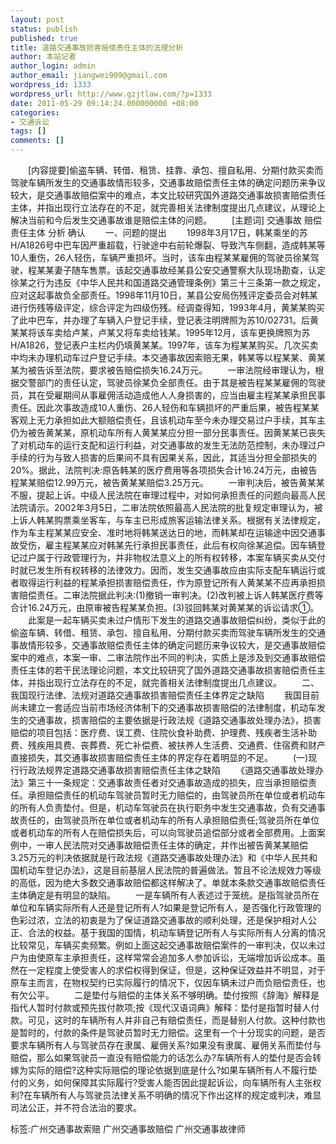 ```yaml
---
layout: post
status: publish
published: true
title: 道路交通事故损害赔偿责任主体的法理分析
author: 本站记者
author_login: admin
author_email: jiangwei909@gmail.com
wordpress_id: 1333
wordpress_url: http://www.gzjtlaw.com/?p=1333
date: 2011-05-29 09:14:24.000000000 +08:00
categories:
- 交通诉讼
tags: []
comments: []
---
```

　　[内容提要]偷盗车辆、转借、租赁、挂靠、承包、擅自私用、分期付款买卖而驾驶车辆所发生的交通事故情形较多，交通事故赔偿责任主体的确定问题历来争议较大，是交通事故赔偿案中的难点，本文比较研究国外道路交通事故损害赔偿责任主体，并指出现行立法存在的不足，就完善相关法律制度提出几点建议，从理论上解决当前和今后发生交通事故谁是赔偿主体的问题。　　[主题词] 交通事故 赔偿责任主体 分析 确认　　一、问题的提出　　1998年3月17日，韩某乘坐的苏H&#47;A1826号中巴车因严重超载，行驶途中右前轮爆裂、导致汽车侧翻，造成韩某等10人重伤，26人轻伤，车辆严重损坏。当时，该车由程某某雇佣的驾驶员徐某驾驶，程某某妻子随车售票。该起交通事故经某县公安交通警察大队现场勘查，认定徐某之行为违反《中华人民共和国道路交通管理条例》第三十三条第一款之规定，应对这起事故负全部责任。1998年11月10日，某县公安局伤残评定委员会对韩某进行伤残等级评定，综合评定为四级伤残。经调查得知，1993年4月，黄某某购买了此中巴车，并办理了车辆入户登记手续，登记表注明牌照为苏10&#47;02731。后黄某某将该车卖给卢某，卢某又将车卖给钱某。1995年12月，该车更换牌照为苏H&#47;A1826，登记表户主栏内仍填黄某某。1997年，该车为程某某购买。几次买卖中均未办理机动车过户登记手续。本交通事故因索赔无果，韩某等以程某某、黄某某为被告诉至法院，要求被告赔偿损失16.24万元。　　一审法院经审理认为，根据交警部门的责任认定，驾驶员徐某负全部责任。由于其是被告程某某雇佣的驾驶员，其在受雇期间从事雇佣活动造成他人人身损害的，应当由雇主程某某承担民事责任。因此次事故造成10人重伤、26人轻伤和车辆损坏的严重后果，被告程某某客观上无力承担如此大额赔偿责任，且该机动车至今未办理交易过户手续，其车主仍为被告黄某某，原机动车所有人黄某某应分担一部分民事责任。因黄某某已丧失了对机动车的运行支配和运行利益，对交通事故的发生无法防范控制，未办理过户手续的行为与致人损害的后果间不具有因果关系，因此，其适当分担全部损失的20%。据此，法院判决:原告韩某的医疗费用等各项损失合计16.24万元，由被告程某某赔偿12.99万元，被告黄某某赔偿3.25万元。　　一审判决后，被告黄某某不服，提起上诉。中级人民法院在审理过程中，对如何承担责任的问题向最高人民法院请示。2002年3月5日，二审法院依照最高人民法院的批复规定审理认为，被上诉人韩某购票乘坐客车，与车主已形成旅客运输法律关系。根据有关法律规定，作为车主程某某应安全、准时地将韩某送达日的地，而韩某却在运输途中因交通事故受伤，雇主程某某应对韩某先行承担民事责任，此后有权向徐某追偿。因车辆登记过户属于行政管理行为，并非物权法意义上的所有权转移，本案车辆买卖从交付时就已发生所有权转移的法律效力。因而，发生交通事故应由实际支配车辆运行或者取得运行利益的程某承担损害赔偿责任，作为原登记所有人黄某某不应再承担损害赔偿责任。二审法院据此判决:(1)撤销一审判决。(2)改判被上诉人韩某医疗费等合计16.24万元，由原审被告程某某负担。(3)驳回韩某对黄某某的诉讼请求①。　　此案是一起车辆买卖未过户情形下发生的道路交通事故赔偿纠纷，类似于此的偷盗车辆、转借、租赁、承包、擅自私用、分期付款买卖而驾驶车辆所发生的交通事故情形较多，交通事故赔偿责任主体的确定问题历来争议较大，是交通事故赔偿案中的难点，本案一审、二审法院作出不同的判决，实质上是涉及到交通事故赔偿责任主体的若干民法理论问题，本文比较研究了国外道路交通事故损害赔偿责任主体，并指出现行立法存在的不足，就完善相关法律制度提出几点建议。　　二、我国现行法律、法规对道路交通事故损害赔偿责任主体界定之缺陷　　我国目前尚未建立一套适应当前市场经济体制下的交通事故损害赔偿的法律制度，机动车发生的交通事故，损害赔偿的主要依据是行政法规《道路交通事故处理办法》，损害赔偿的项目包括：医疗费、误工费、住院伙食补助费、护理费、残疾者生活补助费、残疾用具费、丧葬费、死亡补偿费、被扶养人生活费、交通费、住宿费和财产直接损失，其交通事故损害赔偿责任主体的界定存在着明显的不足。　　(一)现行行政法规界定道路交通事故损害赔偿责任主体之缺陷　　《道路交通事故处理办法》第三十一条规定：交通事故责任者对交通事故造成的损失，应当承担赔偿责任。承担赔偿责任的机动车驾驶员暂时无力赔偿的，由驾驶员所在单位或者机动车的所有人负责垫付。但是，机动车驾驶员在执行职务中发生交通事故，负有交通事故责任的，由驾驶员所在单位或者机动车的所有人承担赔偿责任;驾驶员所在单位或者机动车的所有人在赔偿损失后，可以向驾驶员追偿部分或者全部费用。上面案例中，一审人民法院对交通事故赔偿责任主体的确定，并作出被告黄某某赔偿3.25万元的判决依据就是行政法规《道路交通事故处理办法》和《中华人民共和国机动车登记办法》，这是目前基层人民法院的普遍做法。暂且不论法规效力等级的高低，因为绝大多数交通事故赔偿都这样解决了。单就本条款交通事故赔偿责任主体确定是有明显的缺陷。　　一是车辆所有人表述过于笼统。是指驾驶员所在单位和车辆实际所有人还是登记所有人?如果是登记所有人，是否强化行政管理的色彩过浓，立法的初衷是为了保证道路交通事故的顺利处理，还是保护相对人公正、合法的权益。基于我国的国情，机动车辆登记所有人与实际所有人分离的情况比较常见，车辆买卖频繁。例如上面这起交通事故赔偿案件的一审判决，仅以未过户为由使原车主承担责任，这样常常会追加多人参加诉讼，无端增加诉讼成本。虽然在一定程度上使受害人的求偿权得到保证，但是，这种保证效益并不明显，对于原车主而言，在物权契约已实际履行的情况下，仅因车辆未过户而负赔偿责任，也有欠公平。　　二是垫付与赔偿的主体关系不够明确。垫付按照《辞海》解释是指代人暂时付款或预先拔付款项;按《现代汉语词典》解释：垫付是指暂时替人付款。可见，这时的车辆所有人并非自己有赔偿责任，而是替别人付款。这种付款也是暂时的，付款的条件是驾驶员暂时无力赔偿。这里有一个十分现实的问题，是否要求车辆所有人与驾驶员存在隶属、雇佣关系?如果没有隶属、雇佣关系而垫付与赔偿，那么如果驾驶员一直没有赔偿能力的话怎么办?车辆所有人的垫付是否会转嫁为实际的赔偿?这种实际赔偿的理论依据到底是什么?如果车辆所有人不履行垫付的义务，如何保障其实际履行?受害人能否因此提起诉讼，向车辆所有人主张权利?在车辆所有人与驾驶员法律关系不明确的情况下作出这样的规定或判决，难显司法公正，并不符合法治的要求。标签:广州交通事故索赔 广州交通事故赔偿 广州交通事故律师
